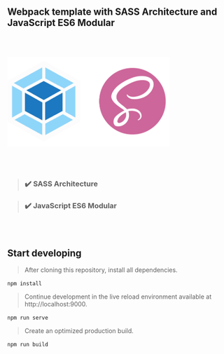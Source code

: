 <br>

## Webpack template with SASS Architecture and JavaScript ES6 Modular

<br><br>

<img src='./src/images/sass-webpack.png' width='370'>

<br><br>

> ### ✔️ SASS Architecture

> ### ✔️ JavaScript ES6 Modular

<br><br>

## Start developing

> After cloning this repository, install all dependencies.

```
npm install
```

> Continue development in the live reload environment available at http://localhost:9000.

```
npm run serve
```

> Create an optimized production build.

```
npm run build
```
